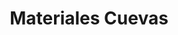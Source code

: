 ---
title: "Materiales Cuevas"
url: /san-lorenzo-cacaotepec/materiales-cuevas/
shop: herramientas
---